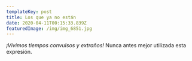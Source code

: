 ```yaml
---
templateKey: post
title: Los que ya no están
date: 2020-04-11T00:15:33.839Z
featuredImage: /img/img_6851.jpg
---
```

*¡Vivimos tiempos convulsos y extraños!* Nunca antes mejor utilizada esta expresión.